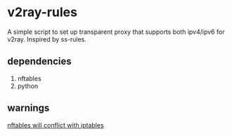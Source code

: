 # v2ray-rules

A simple script to set up transparent proxy that supports both ipv4/ipv6 for v2ray. Inspired by ss-rules.

## dependencies

1. nftables
2. python

## warnings

[nftables will conflict with iptables](https://wiki.nftables.org/wiki-nftables/index.php/Performing_Network_Address_Translation_(NAT)#Incompatibilities)
